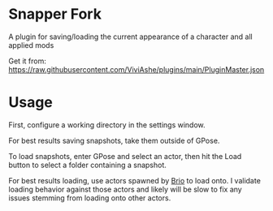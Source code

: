 # Snapper Fork
A plugin for saving/loading the current appearance of a character and all applied mods

Get it from: https://raw.githubusercontent.com/ViviAshe/plugins/main/PluginMaster.json

# Usage
First, configure a working directory in the settings window.

For best results saving snapshots, take them outside of GPose.

To load snapshots, enter GPose and select an actor, then hit the Load button to select a folder containing a snapshot.

For best results loading, use actors spawned by [Brio](https://github.com/AsgardXIV/Brio) to load onto. I validate loading behavior against those actors and likely will be slow to fix any issues stemming from loading onto other actors.
